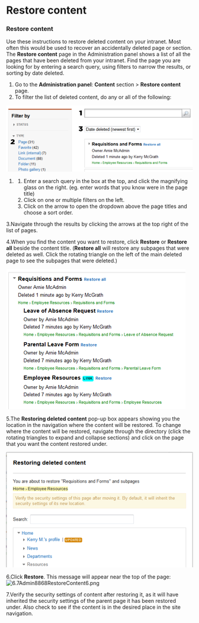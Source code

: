 # Restore content

### Restore content

Use these instructions to restore deleted content on your intranet. Most often this would be used to recover an accidentally deleted page or section. The **Restore content** page in the Administration panel shows a list of all the pages that have been deleted from your intranet. Find the page you are looking for by entering a search query, using filters to narrow the results, or sorting by date deleted.

1. Go to the **Administration panel**: **Content** section &gt; **Restore content** page.
2. To filter the list of deleted content, do any or all of the following:

![](../../.gitbook/assets/1%20%2893%29.png)



1. 1. Enter a search query in the box at the top, and click the magnifying glass on the right. \(eg. enter words that you know were in the page title\)
   2. Click on one or multiple filters on the left.
   3. Click on the arrow to open the dropdown above the page titles and choose a sort order.

3.Navigate through the results by clicking the arrows at the top right of the list of pages.

4.When you find the content you want to restore, click **Restore** or **Restore all** beside the content title. \(**Restore all** will restore any subpages that were deleted as well. Click the rotating triangle on the left of the main deleted page to see the subpages that were deleted.\)

![](../../.gitbook/assets/2%20%2877%29.png)

5.The **Restoring deleted content** pop-up box appears showing you the location in the navigation where the content will be restored. To change where the content will be restored, navigate through the directory \(click the rotating triangles to expand and collapse sections\) and click on the page that you want the content restored under.

![](../../.gitbook/assets/3%20%2815%29.png)

6.Click **Restore**. This message will appear near the top of the page:![6.7Admin8868RestoreContent6.png](https://community.thoughtfarmer.com/imagethumb/17418600000/16450/600x600/False/6.7Admin8868RestoreContent6.png)

7.Verify the security settings of content after restoring it, as it will have inherited the security settings of the parent page it has been restored under. Also check to see if the content is in the desired place in the site navigation.

